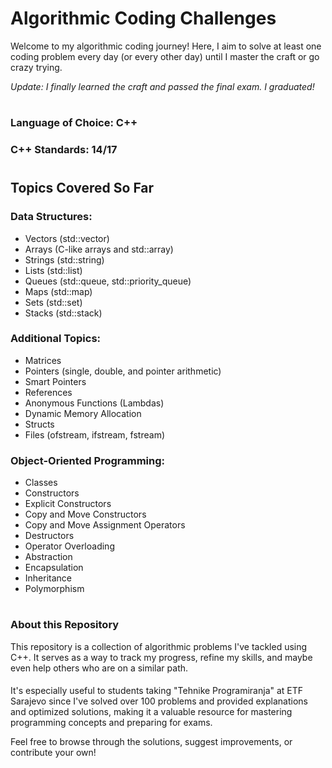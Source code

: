 # Algorithmic Coding Challenges
Welcome to my algorithmic coding journey! Here, I aim to solve at least one coding problem every day (or every other day) until I master the craft or go crazy trying.

_Update: I finally learned the craft and passed the final exam. I graduated!_
#
### Language of Choice: C++
### C++ Standards: 14/17
#
## Topics Covered So Far
### Data Structures:
* Vectors (std::vector)
* Arrays (C-like arrays and std::array)
* Strings (std::string)
* Lists (std::list)
* Queues (std::queue, std::priority_queue)
* Maps (std::map)
* Sets (std::set)
* Stacks (std::stack)
### Additional Topics:
- Matrices
- Pointers (single, double, and pointer arithmetic)
- Smart Pointers
- References
- Anonymous Functions (Lambdas)
- Dynamic Memory Allocation
- Structs
- Files (ofstream, ifstream, fstream)
### Object-Oriented Programming:
- Classes
- Constructors
- Explicit Constructors
- Copy and Move Constructors
- Copy and Move Assignment Operators
- Destructors
- Operator Overloading
- Abstraction
- Encapsulation
- Inheritance
- Polymorphism
#
### About this Repository
This repository is a collection of algorithmic problems I've tackled using C++. It serves as a way to track my progress, refine my skills, and maybe even help others who are on a similar path.
####
It's especially useful to students taking "Tehnike Programiranja" at ETF Sarajevo since I've solved over 100 problems and provided explanations and optimized solutions, making it a valuable resource for mastering programming concepts and preparing for exams.

Feel free to browse through the solutions, suggest improvements, or contribute your own!
